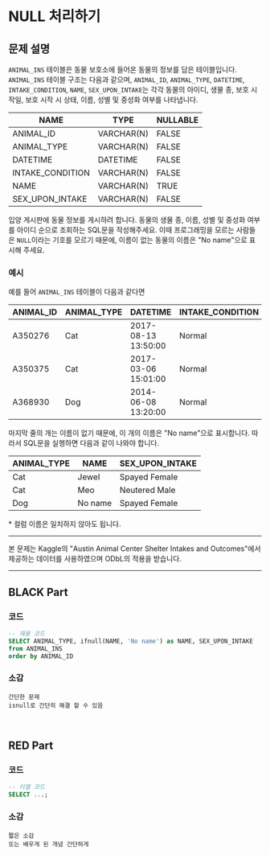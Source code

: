 # NULL 처리하기

## 문제 설명

`ANIMAL_INS` 테이블은 동물 보호소에 들어온 동물의 정보를 담은 테이블입니다. `ANIMAL_INS` 테이블 구조는 다음과 같으며, `ANIMAL_ID`, `ANIMAL_TYPE`, `DATETIME`, `INTAKE_CONDITION`, `NAME`, `SEX_UPON_INTAKE`는 각각 동물의 아이디, 생물 종, 보호 시작일, 보호 시작 시 상태, 이름, 성별 및 중성화 여부를 나타냅니다.

| NAME             | TYPE        | NULLABLE | 
|------------------|-------------|----------|
| ANIMAL_ID        | VARCHAR(N)  | FALSE    |
| ANIMAL_TYPE      | VARCHAR(N)  | FALSE    |
| DATETIME         | DATETIME    | FALSE    |
| INTAKE_CONDITION | VARCHAR(N)  | FALSE    |
| NAME             | VARCHAR(N)  | TRUE     |
| SEX_UPON_INTAKE  | VARCHAR(N)  | FALSE    |

입양 게시판에 동물 정보를 게시하려 합니다. 동물의 생물 종, 이름, 성별 및 중성화 여부를 아이디 순으로 조회하는 SQL문을 작성해주세요. 이때 프로그래밍을 모르는 사람들은 `NULL`이라는 기호를 모르기 때문에, 이름이 없는 동물의 이름은 "No name"으로 표시해 주세요.

### 예시

예를 들어 `ANIMAL_INS` 테이블이 다음과 같다면

| ANIMAL_ID | ANIMAL_TYPE | DATETIME           | INTAKE_CONDITION | NAME   | SEX_UPON_INTAKE |
|-----------|-------------|--------------------|------------------|--------|-----------------|
| A350276   | Cat         | 2017-08-13 13:50:00| Normal           | Jewel  | Spayed Female   |
| A350375   | Cat         | 2017-03-06 15:01:00| Normal           | Meo    | Neutered Male   |
| A368930   | Dog         | 2014-06-08 13:20:00| Normal           | NULL   | Spayed Female   |

마지막 줄의 개는 이름이 없기 때문에, 이 개의 이름은 "No name"으로 표시합니다. 따라서 SQL문을 실행하면 다음과 같이 나와야 합니다.

| ANIMAL_TYPE | NAME    | SEX_UPON_INTAKE |
|-------------|---------|-----------------|
| Cat         | Jewel   | Spayed Female   |
| Cat         | Meo     | Neutered Male   |
| Dog         | No name | Spayed Female   |

\* 컬럼 이름은 일치하지 않아도 됩니다.

---

본 문제는 Kaggle의 "Austin Animal Center Shelter Intakes and Outcomes"에서 제공하는 데이터를 사용하였으며 ODbL의 적용을 받습니다.



---


## BLACK Part

### 코드
```sql
-- 재용 코드
SELECT ANIMAL_TYPE, ifnull(NAME, 'No name') as NAME, SEX_UPON_INTAKE
from ANIMAL_INS
order by ANIMAL_ID
```
### 소감
```plaintext
간단한 문제
isnull로 간단히 해결 할 수 있음
```

<br/>


## RED Part

### 코드
```sql
-- 이열 코드
SELECT ...;
```
### 소감
```plaintext
짧은 소감
또는 배우게 된 개념 간단하게
```

